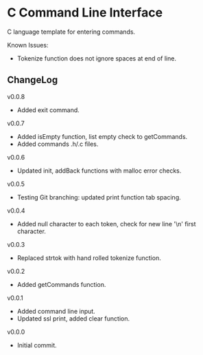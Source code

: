 # C Command Line Interface

C language template for entering commands.

Known Issues:
- Tokenize function does not ignore spaces at end of line.

## ChangeLog
v0.0.8
- Added exit command.

v0.0.7
- Added isEmpty function, list empty check to getCommands.
- Added commands .h/.c files.

v0.0.6
- Updated init, addBack functions with malloc error checks.

v0.0.5
- Testing Git branching: updated print function tab spacing.

v0.0.4
- Added null character to each token, check for new line '\n' first character.

v0.0.3
- Replaced strtok with hand rolled tokenize function.

v0.0.2
- Added getCommands function.

v0.0.1
- Added command line input.
- Updated ssl print, added clear function.

v0.0.0
- Initial commit.